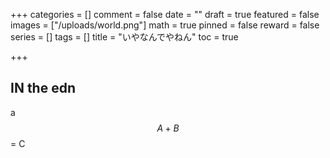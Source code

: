 +++
categories = []
comment = false
date = ""
draft = true
featured = false
images = ["/uploads/world.png"]
math = true
pinned = false
reward = false
series = []
tags = []
title = "いやなんでやねん"
toc = true

+++
## IN the edn 
a
$$ A + B $$
 = C